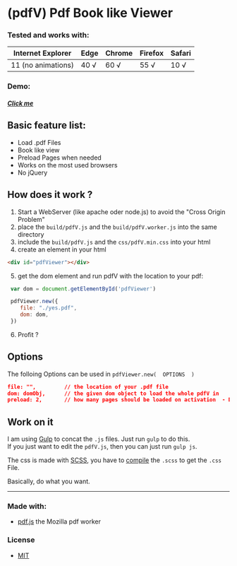 # (pdfV) Pdf Book like Viewer

### Tested and works with:

| Internet Explorer 	| Edge 	| Chrome 	| Firefox 	| Safari 	|
|-------------------	|------	|--------	|---------	|--------	|
| 11  (no animations)	|  40 √ |   60 √ 	|    55 √  	|   10 √ 	|

### Demo:

##### [Click me](http://wladi0097.github.io/pdfV/demo)

## Basic feature list:

 * Load .pdf Files
 * Book like view
 * Preload Pages when needed
 * Works on the most used browsers
 * No jQuery


## How does it work ?

1. Start a WebServer (like apache oder node.js) to avoid the "Cross Origin Problem"
1. place the ``build/pdfV.js`` and the ``build/pdfV.worker.js`` into the same directory
1. include the ``build/pdfV.js`` and the ``css/pdfV.min.css`` into your html
1. create an element in your html
```html
<div id="pdfViewer"></div>
```
5. get the dom element and run pdfV with the location to your pdf:

```javascript
 var dom = document.getElementById('pdfViewer')

 pdfViewer.new({
 	file: "./yes.pdf",
 	dom: dom,
 })
```

6. Profit ?

## Options
The folloing Options can be used in ``pdfViewer.new(  OPTIONS  )``
```JSON
file: "",         // the location of your .pdf file
dom: domObj,      // the given dom object to load the whole pdfV in
preload: 2,       // how many pages should be loaded on activation  - DEFAULT: 3
```

## Work on it
I am using [Gulp](https://gulpjs.com/) to concat the ``.js`` files. Just run ``gulp`` to do this.  
If you just want to edit the ``pdfV.js``, then you can just run ``gulp js``.

The css is made with [SCSS](http://sass-lang.com/), you have to [compile](http://sass-lang.com/install) the ``.scss`` to get the ``.css`` File.  

Basically, do what you want.

---

### Made with:

 * [pdf.js](https://mozilla.github.io/pdf.js/) the Mozilla pdf worker

### License
* [MIT]()

